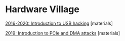 Hardware Village
================

[2016-2020: Introduction to USB hacking](/usb) [materials]

[2019: Introduction to PCIe and DMA attacks](/dma) [materials]
